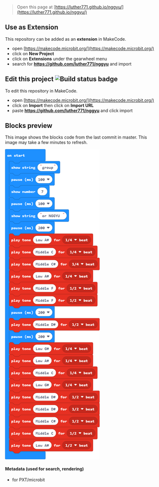 
> Open this page at [https://luther771.github.io/nggyu/](https://luther771.github.io/nggyu/)

## Use as Extension

This repository can be added as an **extension** in MakeCode.

* open [https://makecode.microbit.org/](https://makecode.microbit.org/)
* click on **New Project**
* click on **Extensions** under the gearwheel menu
* search for **https://github.com/luther771/nggyu** and import

## Edit this project ![Build status badge](https://github.com/luther771/nggyu/workflows/MakeCode/badge.svg)

To edit this repository in MakeCode.

* open [https://makecode.microbit.org/](https://makecode.microbit.org/)
* click on **Import** then click on **Import URL**
* paste **https://github.com/luther771/nggyu** and click import

## Blocks preview

This image shows the blocks code from the last commit in master.
This image may take a few minutes to refresh.

![A rendered view of the blocks](https://github.com/luther771/nggyu/raw/master/.github/makecode/blocks.png)

#### Metadata (used for search, rendering)

* for PXT/microbit
<script src="https://makecode.com/gh-pages-embed.js"></script><script>makeCodeRender("{{ site.makecode.home_url }}", "{{ site.github.owner_name }}/{{ site.github.repository_name }}");</script>
